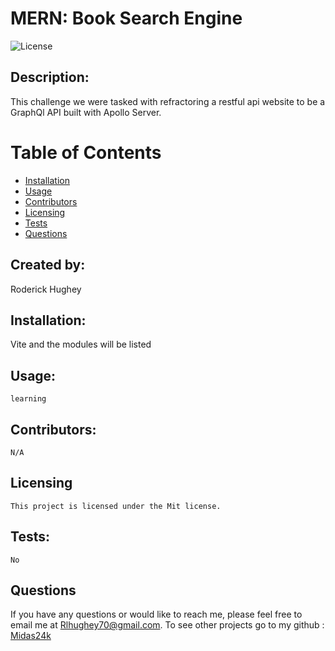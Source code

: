 # MERN: Book Search Engine
 
  ![License](https://img.shields.io/badge/License-Mit-yellow.svg)

  ## Description:
  This challenge we were tasked with refractoring a restful api website to be a GraphQl API built with Apollo Server. 

  # Table of Contents

  * [Installation](#installation)
  * [Usage](#usage)
  * [Contributors](#contributors)
  * [Licensing](#Licensing)
  * [Tests](#tests)
  * [Questions](#questions)
  
  ## Created by:
  Roderick Hughey
   
  ## Installation:
   Vite and the modules will be listed 

  ## Usage:
    learning 

  ## Contributors:
    N/A

## Licensing
    
    This project is licensed under the Mit license.

  ## Tests:
    No

  ## Questions

  If you have any questions or would like to reach me, please feel free to email me at [Rlhughey70@gmail.com](mailto:Rlhughey70@gmail.com).
  To see other projects go to my github : [Midas24k](https://github.com/Midas24k)

  
  
